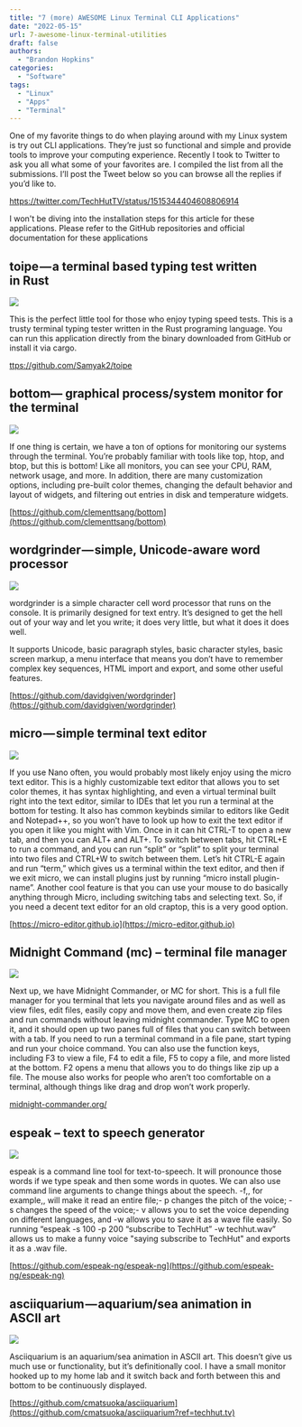 ```yaml
---
title: "7 (more) AWESOME Linux Terminal CLI Applications"
date: "2022-05-15"
url: 7-awesome-linux-terminal-utilities
draft: false
authors:
  - "Brandon Hopkins"
categories:
  - "Software"
tags:
  - "Linux"
  - "Apps"
  - "Terminal"
---
```


One of my favorite things to do when playing around with my Linux system is try out CLI applications. They’re just so functional and simple and provide tools to improve your computing experience. Recently I took to Twitter to ask you all what some of your favorites are. I compiled the list from all the submissions. I’ll post the Tweet below so you can browse all the replies if you’d like to.

https://twitter.com/TechHutTV/status/1515344404608806914

I won't be diving into the installation steps for this article for these applications. Please refer to the GitHub repositories and official documentation for these applications

## toipe — a terminal based typing test written in Rust

![](images/2-toipe-1536x864-1.png)

This is the perfect little tool for those who enjoy typing speed tests. This is a trusty terminal typing tester written in the Rust programing language. You can run this application directly from the binary downloaded from GitHub or install it via cargo.

[ttps://github.com/Samyak2/toipe](https://github.com/Samyak2/toipe?ref=techhut.tv)

## bottom— graphical process/system monitor for the terminal

![](images/1-bottom-1536x864-1.png)

If one thing is certain, we have a ton of options for monitoring our systems through the terminal. You’re probably familiar with tools like top, htop, and btop, but this is bottom! Like all monitors, you can see your CPU, RAM, network usage, and more. In addition, there are many customization options, including pre-built color themes, changing the default behavior and layout of widgets, and filtering out entries in disk and temperature widgets.

[https://github.com/clementtsang/bottom](https://github.com/clementtsang/bottom)

## wordgrinder — simple, Unicode-aware word processor

![](images/3-wordgrinder-1536x864-1.png)

wordgrinder is a simple character cell word processor that runs on the console. It is primarily designed for text entry. It’s designed to get the hell out of your way and let you write; it does very little, but what it does it does well.

It supports Unicode, basic paragraph styles, basic character styles, basic screen markup, a menu interface that means you don’t have to remember complex key sequences, HTML import and export, and some other useful features.

[https://github.com/davidgiven/wordgrinder](https://github.com/davidgiven/wordgrinder)

## micro — simple terminal text editor

![](images/4-micro-1536x864-1.png)

If you use Nano often, you would probably most likely enjoy using the micro text editor. This is a highly customizable text editor that allows you to set color themes, it has syntax highlighting, and even a virtual terminal built right into the text editor, similar to IDEs that let you run a terminal at the bottom for testing. It also has common keybinds similar to editors like Gedit and Notepad++, so you won’t have to look up how to exit the text editor if you open it like you might with Vim. Once in it can hit CTRL-T to open a new tab, and then you can ALT+ and ALT+. To switch between tabs, hit CTRL+E to run a command, and you can run “split” or “split” to split your terminal into two files and CTRL+W to switch between them. Let’s hit CTRL-E again and run “term,” which gives us a terminal within the text editor, and then if we exit micro, we can install plugins just by running “micro install plugin-name”. Another cool feature is that you can use your mouse to do basically anything through Micro, including switching tabs and selecting text. So, if you need a decent text editor for an old craptop, this is a very good option.

[https://micro-editor.github.io](https://micro-editor.github.io)

## Midnight Command (mc) – terminal file manager

![](images/5-mc-1536x864-1.png)

Next up, we have Midnight Commander, or MC for short. This is a full file manager for you terminal that lets you navigate around files and as well as view files, edit files, easily copy and move them, and even create zip files and run commands without leaving midnight commander. Type MC to open it, and it should open up two panes full of files that you can switch between with a tab. If you need to run a terminal command in a file pane, start typing and run your choice command. You can also use the function keys, including F3 to view a file, F4 to edit a file, F5 to copy a file, and more listed at the bottom. F2 opens a menu that allows you to do things like zip up a file. The mouse also works for people who aren’t too comfortable on a terminal, although things like drag and drop won’t work properly.

[midnight-commander.org/](https://midnight-commander.org/?ref=techhut.tv)

## espeak – text to speech generator

![](images/6-espeak-1536x864-1.png)

espeak is a command line tool for text-to-speech. It will pronounce those words if we type speak and then some words in quotes. We can also use command line arguments to change things about the speech. -f,, for example,, will make it read an entire file;- p changes the pitch of the voice; -s changes the speed of the voice;- v allows you to set the voice depending on different languages, and -w allows you to save it as a wave file easily. So running “espeak -s 100 -p 200 “subscribe to TechHut” -w techhut.wav” allows us to make a funny voice "saying subscribe to TechHut" and exports it as a .wav file.

[https://github.com/espeak-ng/espeak-ng](https://github.com/espeak-ng/espeak-ng)

## asciiquarium — aquarium/sea animation in ASCII art

![](images/7-ascci-1536x864-1.png)

Asciiquarium is an aquarium/sea animation in ASCII art. This doesn’t give us much use or functionality, but it’s definitionally cool. I have a small monitor hooked up to my home lab and it switch back and forth between this and bottom to be continuously displayed.

[https://github.com/cmatsuoka/asciiquarium](https://github.com/cmatsuoka/asciiquarium?ref=techhut.tv)
